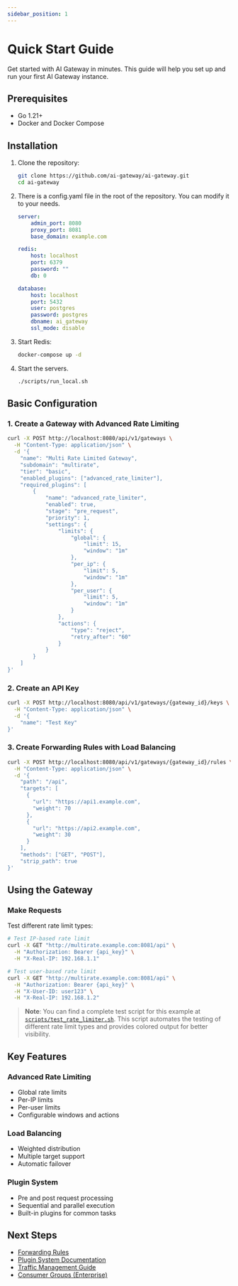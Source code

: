 ```yaml
---
sidebar_position: 1
---
```


# Quick Start Guide

Get started with AI Gateway in minutes. This guide will help you set up and run your first AI Gateway instance.

## Prerequisites

- Go 1.21+
- Docker and Docker Compose

## Installation

1. Clone the repository:

    ```bash
    git clone https://github.com/ai-gateway/ai-gateway.git
    cd ai-gateway
    ```
2. There is a config.yaml file in the root of the repository. You can modify it to your needs.
    ```yaml
    server:
        admin_port: 8080
        proxy_port: 8081
        base_domain: example.com

    redis:
        host: localhost
        port: 6379
        password: ""
        db: 0

    database:
        host: localhost
        port: 5432
        user: postgres
        password: postgres
        dbname: ai_gateway
        ssl_mode: disable 
    ```
3. Start Redis:

    ```bash
    docker-compose up -d
    ```

4. Start the servers.

    ```bash
    ./scripts/run_local.sh
    ```

## Basic Configuration

### 1. Create a Gateway with Advanced Rate Limiting

```bash
curl -X POST http://localhost:8080/api/v1/gateways \
  -H "Content-Type: application/json" \
  -d '{
    "name": "Multi Rate Limited Gateway",
    "subdomain": "multirate",
    "tier": "basic",
    "enabled_plugins": ["advanced_rate_limiter"],
    "required_plugins": [
        {
            "name": "advanced_rate_limiter",
            "enabled": true,
            "stage": "pre_request",
            "priority": 1,
            "settings": {
                "limits": {
                    "global": {
                        "limit": 15,
                        "window": "1m"
                    },
                    "per_ip": {
                        "limit": 5,
                        "window": "1m"
                    },
                    "per_user": {
                        "limit": 5,
                        "window": "1m"
                    }
                },
                "actions": {
                    "type": "reject",
                    "retry_after": "60"
                }
            }
        }
    ]
}'
```

### 2. Create an API Key

```bash
curl -X POST http://localhost:8080/api/v1/gateways/{gateway_id}/keys \
  -H "Content-Type: application/json" \
  -d '{
    "name": "Test Key"
}'
```

### 3. Create Forwarding Rules with Load Balancing

```bash
curl -X POST http://localhost:8080/api/v1/gateways/{gateway_id}/rules \
  -H "Content-Type: application/json" \
  -d '{
    "path": "/api",
    "targets": [
      {
        "url": "https://api1.example.com",
        "weight": 70
      },
      {
        "url": "https://api2.example.com",
        "weight": 30
      }
    ],
    "methods": ["GET", "POST"],
    "strip_path": true
}'
```

## Using the Gateway

### Make Requests

Test different rate limit types:

```bash
# Test IP-based rate limit
curl -X GET "http://multirate.example.com:8081/api" \
  -H "Authorization: Bearer {api_key}" \
  -H "X-Real-IP: 192.168.1.1"

# Test user-based rate limit
curl -X GET "http://multirate.example.com:8081/api" \
  -H "Authorization: Bearer {api_key}" \
  -H "X-User-ID: user123" \
  -H "X-Real-IP: 192.168.1.2"
```

> **Note**: You can find a complete test script for this example at <a class="link-blue" href="https://github.com/NeuralTrust/ai-gateway-ce/blob/main/scripts/test_rate_limiter.sh">`scripts/test_rate_limiter.sh`</a>. This script automates the testing of different rate limit types and provides colored output for better visibility.

## Key Features

### Advanced Rate Limiting
- Global rate limits
- Per-IP limits
- Per-user limits
- Configurable windows and actions

### Load Balancing
- Weighted distribution
- Multiple target support
- Automatic failover

### Plugin System
- Pre and post request processing
- Sequential and parallel execution
- Built-in plugins for common tasks

## Next Steps

- [Forwarding Rules](./concepts/forwarding-rules.md)
- [Plugin System Documentation](./concepts/plugin-system.md)
- [Traffic Management Guide](./concepts/traffic-management.md)
- [Consumer Groups (Enterprise)](./concepts/consumer-groups.md)


